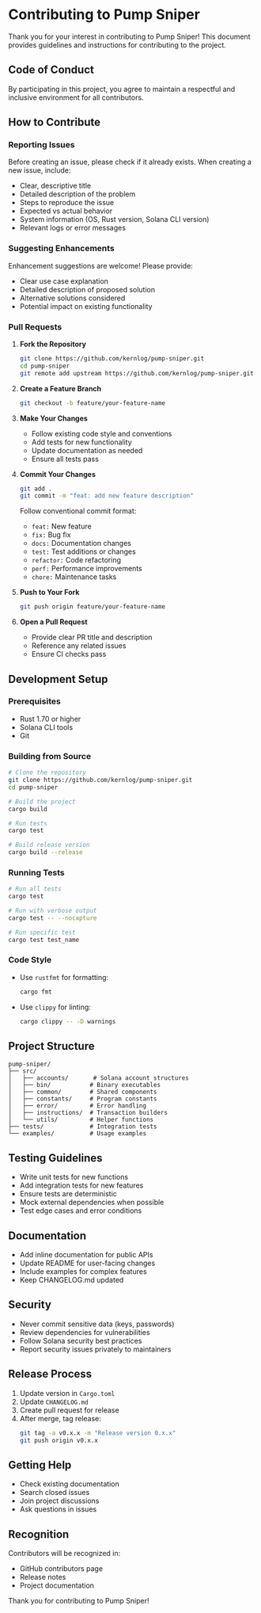 # Contributing to Pump Sniper

Thank you for your interest in contributing to Pump Sniper! This document provides guidelines and instructions for contributing to the project.

## Code of Conduct

By participating in this project, you agree to maintain a respectful and inclusive environment for all contributors.

## How to Contribute

### Reporting Issues

Before creating an issue, please check if it already exists. When creating a new issue, include:

- Clear, descriptive title
- Detailed description of the problem
- Steps to reproduce the issue
- Expected vs actual behavior
- System information (OS, Rust version, Solana CLI version)
- Relevant logs or error messages

### Suggesting Enhancements

Enhancement suggestions are welcome! Please provide:

- Clear use case explanation
- Detailed description of proposed solution
- Alternative solutions considered
- Potential impact on existing functionality

### Pull Requests

1. **Fork the Repository**
   ```bash
   git clone https://github.com/kernlog/pump-sniper.git
   cd pump-sniper
   git remote add upstream https://github.com/kernlog/pump-sniper.git
   ```

2. **Create a Feature Branch**
   ```bash
   git checkout -b feature/your-feature-name
   ```

3. **Make Your Changes**
   - Follow existing code style and conventions
   - Add tests for new functionality
   - Update documentation as needed
   - Ensure all tests pass

4. **Commit Your Changes**
   ```bash
   git add .
   git commit -m "feat: add new feature description"
   ```
   
   Follow conventional commit format:
   - `feat:` New feature
   - `fix:` Bug fix
   - `docs:` Documentation changes
   - `test:` Test additions or changes
   - `refactor:` Code refactoring
   - `perf:` Performance improvements
   - `chore:` Maintenance tasks

5. **Push to Your Fork**
   ```bash
   git push origin feature/your-feature-name
   ```

6. **Open a Pull Request**
   - Provide clear PR title and description
   - Reference any related issues
   - Ensure CI checks pass

## Development Setup

### Prerequisites

- Rust 1.70 or higher
- Solana CLI tools
- Git

### Building from Source

```bash
# Clone the repository
git clone https://github.com/kernlog/pump-sniper.git
cd pump-sniper

# Build the project
cargo build

# Run tests
cargo test

# Build release version
cargo build --release
```

### Running Tests

```bash
# Run all tests
cargo test

# Run with verbose output
cargo test -- --nocapture

# Run specific test
cargo test test_name
```

### Code Style

- Use `rustfmt` for formatting:
  ```bash
  cargo fmt
  ```

- Use `clippy` for linting:
  ```bash
  cargo clippy -- -D warnings
  ```

## Project Structure

```
pump-sniper/
├── src/
│   ├── accounts/       # Solana account structures
│   ├── bin/           # Binary executables
│   ├── common/        # Shared components
│   ├── constants/     # Program constants
│   ├── error/         # Error handling
│   ├── instructions/  # Transaction builders
│   └── utils/         # Helper functions
├── tests/             # Integration tests
└── examples/          # Usage examples
```

## Testing Guidelines

- Write unit tests for new functions
- Add integration tests for new features
- Ensure tests are deterministic
- Mock external dependencies when possible
- Test edge cases and error conditions

## Documentation

- Add inline documentation for public APIs
- Update README for user-facing changes
- Include examples for complex features
- Keep CHANGELOG.md updated

## Security

- Never commit sensitive data (keys, passwords)
- Review dependencies for vulnerabilities
- Follow Solana security best practices
- Report security issues privately to maintainers

## Release Process

1. Update version in `Cargo.toml`
2. Update `CHANGELOG.md`
3. Create pull request for release
4. After merge, tag release:
   ```bash
   git tag -a v0.x.x -m "Release version 0.x.x"
   git push origin v0.x.x
   ```

## Getting Help

- Check existing documentation
- Search closed issues
- Join project discussions
- Ask questions in issues

## Recognition

Contributors will be recognized in:
- GitHub contributors page
- Release notes
- Project documentation

Thank you for contributing to Pump Sniper!